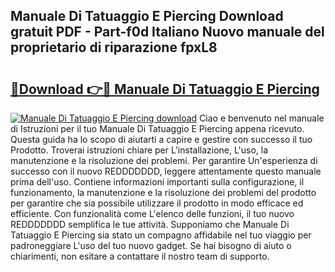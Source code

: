 ## Manuale Di Tatuaggio E Piercing Download gratuit PDF - Part-f0d Italiano Nuovo manuale del proprietario di riparazione fpxL8

# <h2><a href="http://dfgivdb.blite.top/?on=Manuale+Di+Tatuaggio+E+Piercing">🔗Download 👉🔴 Manuale Di Tatuaggio E Piercing</a></h2>

[![Manuale Di Tatuaggio E Piercing download](https://i.imgur.com/lujVjoI.png)](http://dfgivdb.blite.top/?on=Manuale+Di+Tatuaggio+E+Piercing)
Ciao e benvenuto nel manuale di Istruzioni per il tuo Manuale Di Tatuaggio E Piercing appena ricevuto. Questa guida ha lo scopo di aiutarti a capire e gestire con successo il tuo Prodotto. Troverai istruzioni chiare per L'installazione, L'uso, la manutenzione e la risoluzione dei problemi. Per garantire Un'esperienza di successo con il nuovo REDDDDDDD, leggere attentamente questo manuale prima dell'uso. Contiene informazioni importanti sulla configurazione, il funzionamento, la manutenzione e la risoluzione dei problemi del prodotto per garantire che sia possibile utilizzare il prodotto in modo efficace ed efficiente. Con funzionalità come L'elenco delle funzioni, il tuo nuovo REDDDDDDD semplifica le tue attività. Supponiamo che Manuale Di Tatuaggio E Piercing sia stato un compagno affidabile nel tuo viaggio per padroneggiare L'uso del tuo nuovo gadget. Se hai bisogno di aiuto o chiarimenti, non esitare a contattare il nostro team di supporto.
